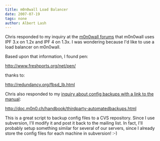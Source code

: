 ```yaml
---
title: m0n0wall Load Balancer
date: 2007-07-19
tags: none
author: Albert Lash
---
```

Chris responded to my inquiry at the <a href="http://forum.m0n0.ch/index.php/topic,773.0.html">m0n0wall forums</a> that m0n0wall uses IPF 3.x on 1.2x and IPF 4 on 1.3x. I was wondering because I'd like to use a load balancer on m0n0wall.

Based upon that information, I found pen:

<a href="http://www.freshports.org/net/pen/">http://www.freshports.org/net/pen/</a>

thanks to:

<a href="http://redundancy.org/fbsd_lb.html">http://redundancy.org/fbsd_lb.html</a>

Chris also responded to my <a href="http://forum.m0n0.ch/index.php/topic,718.0.html">inquiry about config backups with a link to the manual</a>:

<a href="http://doc.m0n0.ch/handbook/thirdparty-automatedbackups.html">http://doc.m0n0.ch/handbook/thirdparty-automatedbackups.html</a>

This is a great script to backup config files to a CVS repository. Since I use subversion, I'll modify it and post it back to the mailing list. In fact, I'll probably setup something similar for several of our servers, since I already store the config files for each machine in subversion! :-)

